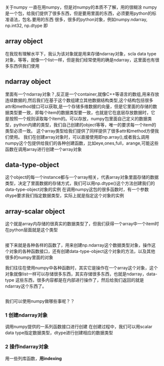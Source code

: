 关于numpy
一直在用numpy，但是对numpy的本质不了解，用的很糊涂
numpy是一个包，给我们提供了很多东西，但是要用里面的东西，必须要用python的标准语法，包名.要用的东西
很多，很多的python对象，例如numpy.ndarray, np.int32, np.dtype
即
## array object
在我现有理解水平下，我认为该对象就是用来存储ndarray对象，scla data type 对象，等等，就像一个list一样，但是我们经常使用的确是ndarray，这里面也有很多东西供我们使用

## ndarray object
里面有一个ndarray对象？,反正是一个container,就像C++等语言的数组,用来存放连续数据的,然后我们在基于这个数组建立其他数据结构类型,这个结构包括很多attr和method接口可以获取,是一个存储多维数据的向量，但是它里面的存储的数据类型要一致，即每个item的数据类型要一致，也就是它在底层存放数据时，它是按照一个规则读取每个item的。可以存放，numpy包里面自己定义的数据类型，python内建的类型，我们自己创建的object等等，唯一的要求每一个item的类型必须一致。
这个array类型给我们提供了同样提供了很多attr和method方便我们使用。
我们在创建array对象时，可以直接使用即np.array(),或者我么调用numpy这个包提供给我们的各种创建函数，比如eye,ones,full，arange,可能这些函数在调用array进行创建一个array对象

## data-type-object
这个object的每一个instance都与一个array相关，代表array对象里面存储的数据类型，决定了里面数据的存储方式，我们可以用np.dtype()这个方法创建我们的data-type-object对象的实例
在调用numpy这包的很多函数时，有一个参数dtype要求我们指定数据类型，实际上就是指定这个对象的实例

## array-scalar object
这个就是array内存储的很真实的数据类型了，但我们获得一个array中一个item时在python层面就是这个类型


##
接下来就是各种各样的函数了，用来创建np.ndarray这个数据类型对象，操作这个对象的各种函数接口，还有创建data-type-object这个对象的方法，以及其他很多的numpy里面的对象

我们往往在使用numpy中各种函数时，其实它是操作在一个array这个对象，这个对象就像list一样可以存储很多东西，其实存储很多东西，也就是ndarray，data-type 这些东西，很多内容都是在内部进行操作了，然后给我们返回的就是ndarray这个东西了。

##
我们可以使用numpy做哪些事呢？？
### 1 创建ndarray对象
调用numpy提供的一系列函数接口进行创建
在创建过程中，我们可以用scalar data type指定数据类型，dtype进行创建相应的数据类型

### 2 操作ndarray对象
用一些列库函数，**用indexing**
